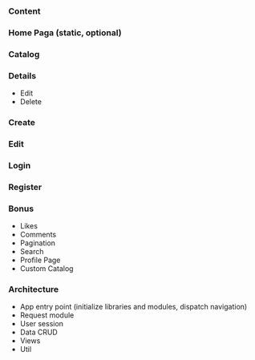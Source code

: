 ### Content

### Home Paga (static, optional)
### Catalog
### Details
- Edit
- Delete
### Create
### Edit
### Login
### Register
### Bonus
- Likes
- Comments
- Pagination
- Search
- Profile Page
- Custom Catalog


### Architecture
- App entry point (initialize libraries and modules, dispatch navigation)
- Request module
- User session
- Data CRUD
- Views
- Util